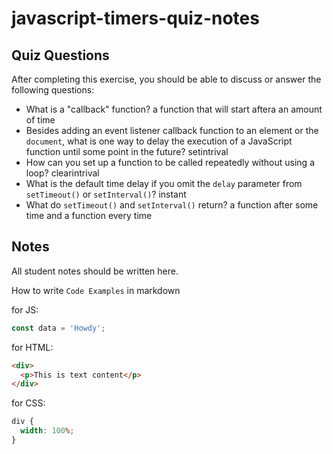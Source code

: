 # javascript-timers-quiz-notes

## Quiz Questions

After completing this exercise, you should be able to discuss or answer the following questions:

- What is a "callback" function?
  a function that will start aftera an amount of time
- Besides adding an event listener callback function to an element or the `document`, what is one way to delay the execution of a JavaScript function until some point in the future?
  setintrival
- How can you set up a function to be called repeatedly without using a loop?
  clearintrival
- What is the default time delay if you omit the `delay` parameter from `setTimeout()` or `setInterval()`?
  instant
- What do `setTimeout()` and `setInterval()` return?
  a function after some time and a function every time

## Notes

All student notes should be written here.

How to write `Code Examples` in markdown

for JS:

```javascript
const data = 'Howdy';
```

for HTML:

```html
<div>
  <p>This is text content</p>
</div>
```

for CSS:

```css
div {
  width: 100%;
}
```
